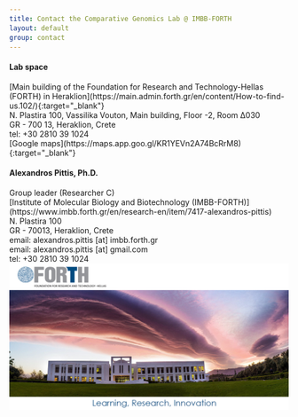 ```yaml
---
title: Contact the Comparative Genomics Lab @ IMBB-FORTH
layout: default
group: contact
---
```


<div class="row">

<div class="col-md-4">

  <h4>Lab space </h4>
  [Main building of the Foundation for Research and Technology-Hellas (FORTH) in Heraklion](https://main.admin.forth.gr/en/content/How-to-find-us.102/){:target="_blank"}<br>
  Ν. Plastira 100, Vassilika Vouton, Main building, Floor -2, Room Δ030<br>
  GR - 700 13, Heraklion, Crete<br>
  tel: +30 2810 39 1024<br>
  [Google maps](https://maps.app.goo.gl/KR1YEVn2A74BcRrM8){:target="_blank"}

</div>

<div class="col-md-4">

  <h4>Alexandros Pittis, Ph.D.</h4>
  Group leader (Researcher C)<br>
  [Institute of Molecular Biology and Biotechnology (IMBB-FORTH)](https://www.imbb.forth.gr/en/research-en/item/7417-alexandros-pittis)<br>
  Ν. Plastira 100<br>
  GR - 70013, Heraklion, Crete<br>
  email: alexandros.pittis [at] imbb.forth.gr <br>
  email: alexandros.pittis [at] gmail.com <br>
  tel: +30 2810 39 1024

</div>

<!---
<div class="col-md-4">

  <h4> Rebecca Niznak</h4>
  Executive Business Adminstrator for James Fraser and<br>
  [Department of Bioengineering and Therapeutic Sciences](http://bts.ucsf.edu)<br>
  email: rebecca.niznak2 (at) ucsf.edu<br>
  tel: <br>

</div>
-->

</div>

<img class="img-fluid" src="/static/forth_dramatic.jpg" alt="FORTH main building - Copyright: Christos Tsoumplekas">
